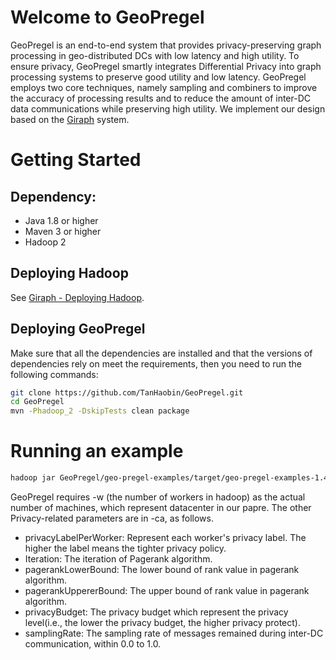 
# Welcome to GeoPregel

GeoPregel is an end-to-end system that provides privacy-preserving graph processing in geo-distributed DCs with low latency and high utility.  To ensure privacy, GeoPregel smartly integrates Differential Privacy into graph processing systems to preserve good utility and low latency. GeoPregel employs two core techniques, namely sampling and combiners to improve the accuracy of processing results and to reduce the amount of inter-DC data communications while preserving high utility. We implement our design based on the [Giraph](https://giraph.apache.org/) system.

# Getting Started

## Dependency:

- Java 1.8 or higher
- Maven 3 or higher
- Hadoop 2

## Deploying Hadoop

See [Giraph - Deploying Hadoop](https://giraph.apache.org/quick_start.html#qs_section_2). 

## Deploying GeoPregel

Make sure that all the dependencies are installed and that the versions of dependencies rely on meet the requirements, then you need to run the following commands:

```bash
git clone https://github.com/TanHaobin/GeoPregel.git
cd GeoPregel
mvn -Phadoop_2 -DskipTests clean package
```

# Running an example

```bash
hadoop jar GeoPregel/geo-pregel-examples/target/geo-pregel-examples-1.4.0-SNAPSHOT-for-hadoop-2.5.1-jar-with-dependencies.jar org.apache.giraph.GiraphRunner org.apache.giraph.examples.SimplePageRankComputation  -vif org.apache.giraph.io.formats.JsonLongDoubleFloatDoubleVertexInputFormat  -vip /input/livejournal_not_map -vof org.apache.giraph.io.formats.IdWithValueTextOutputFormat -op /output -w 5 -ca mapred.job.tracker=master,privacyLabelPerWorker="2 3 1 3 3",Iteration=20,pagerankLowerBound=0.15,pagerankUppererBound=500,samplingRate=0.8  -mc org.apache.giraph.examples.SimplePageRankComputation\$SimplePageRankMasterCompute
```


GeoPregel requires -w (the number of workers in hadoop) as the actual number of machines, which represent datacenter in our papre. The other Privacy-related parameters are in -ca, as follows.

- privacyLabelPerWorker: Represent each worker's privacy label. The higher the label means the tighter privacy policy.
- Iteration: The iteration of Pagerank algorithm.
- pagerankLowerBound: The lower bound of rank value in pagerank algorithm.
- pagerankUppererBound: The upper bound of rank value in pagerank algorithm.
- privacyBudget: The privacy budget which represent the privacy level(i.e., the lower the privacy budget, the higher privacy protect).
- samplingRate: The sampling rate of messages remained during inter-DC communication, within 0.0 to 1.0. 
